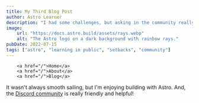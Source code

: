 ```yaml
---
title: My Third Blog Post
author: Astro Learner
description: "I had some challenges, but asking in the community really helped!"
image:
    url: "https://docs.astro.build/assets/rays.webp"
    alt: "The Astro logo on a dark background with rainbow rays."
pubDate: 2022-07-15
tags: ["astro", "learning in public", "setbacks", "community"]
---
```

        <a href="/">Home</a>
        <a href="/">About</a>
        <a href="/">Blog</a>


It wasn't always smooth sailing, but I'm enjoying building with Astro. And, the [Discord community](https://astro.build/chat) is really friendly and helpful!